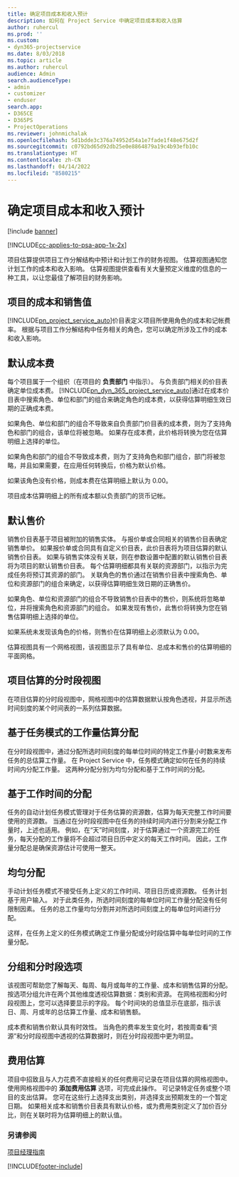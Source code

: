 ```yaml
---
title: 确定项目成本和收入预计
description: 如何在 Project Service 中确定项目成本和收入估算
author: ruhercul
ms.prod: ''
ms.custom:
- dyn365-projectservice
ms.date: 8/03/2018
ms.topic: article
ms.author: ruhercul
audience: Admin
search.audienceType:
- admin
- customizer
- enduser
search.app:
- D365CE
- D365PS
- ProjectOperations
ms.reviewer: johnmichalak
ms.openlocfilehash: 5d1bdde3c376a74952d54a1e7fade1f48e675d2f
ms.sourcegitcommit: c0792bd65d92db25e0e8864879a19c4b93efb10c
ms.translationtype: HT
ms.contentlocale: zh-CN
ms.lasthandoff: 04/14/2022
ms.locfileid: "8580215"
---
```

# <a name="determine-project-cost-and-revenue-estimates"></a>确定项目成本和收入预计 

[!include [banner](../includes/psa-now-project-operations.md)]

[!INCLUDE[cc-applies-to-psa-app-1x-2x](../includes/cc-applies-to-psa-app-1x-2x.md)]

项目估算提供项目工作分解结构中预计和计划工作的财务视图。 估算视图通知您计划工作的成本和收入影响。 估算视图提供查看有关大量预定义维度的信息的一种工具，以让您最佳了解项目的财务影响。  
  
## <a name="cost-and-sales-value-of-the-project"></a>项目的成本和销售值  
[!INCLUDE[pn_project_service_auto](../includes/pn-project-service-auto.md)]价目表定义项目所使用角色的成本和记帐费率。 根据与项目工作分解结构中任务相关的角色，您可以确定所涉及工作的成本和收入影响。  
  
## <a name="cost-price-defaulting"></a>默认成本费  
每个项目属于一个组织（在项目的 **负责部门** 中指示）。 与负责部门相关的价目表确定单位成本费。 [!INCLUDE[pn_dyn_365_project_service_auto](../includes/pn-dyn-365-project-service-auto.md)]通过在成本价目表中搜索角色、单位和部门的组合来确定角色的成本费，以获得估算明细生效日期的正确成本费。  
  
如果角色、单位和部门的组合不导致来自负责部门价目表的成本费，则为了支持角色和部门的组合，该单位将被忽略。 如果存在成本费，此价格将转换为您在估算明细上选择的单位。  
  
如果角色和部门的组合不导致成本费，则为了支持角色和部门组合，部门将被忽略，并且如果需要，在应用任何转换后，价格为默认价格。  
  
 如果该角色没有价格，则成本费在估算明细上默认为 0.00。  
  
 项目成本估算明细上的所有成本额以负责部门的货币记帐。  
  
## <a name="sales-price-defaulting"></a>默认售价  
销售价目表基于项目被附加的销售实体。 与报价单或合同相关的销售价目表确定销售单价。 如果报价单或合同具有自定义价目表，此价目表将为项目估算的默认销售价目表。 如果与销售实体没有关联，则在参数设置中配置的默认销售价目表将为项目的默认销售价目表。 每个估算明细都具有关联的资源部门，以指示为完成任务将预订其资源的部门。 关联角色的售价通过在销售价目表中搜索角色、单位和资源部门的组合来确定，以获得估算明细生效日期的正确售价。  
  
如果角色、单位和资源部门的组合不导致销售价目表中的售价，则系统将忽略单位，并将搜索角色和资源部门的组合。 如果发现有售价，此售价将转换为您在销售估算明细上选择的单位。  
  
如果系统未发现该角色的价格，则售价在估算明细上必须默认为 0.00。  
  
估算视图具有一个网格视图，该视图显示了具有单位、总成本和售价的估算明细的平面网格。  
  
## <a name="time-phased-view-of-project-estimates"></a>项目估算的分时段视图  
在项目估算的分时段视图中，网格视图中的估算数据默认按角色透视，并显示所选时间刻度的某个时间表的一系列估算数据。  
  
## <a name="effort-estimate-allocation-based-on-task-mode"></a>基于任务模式的工作量估算分配  
在分时段视图中，通过分配所选时间刻度的每单位时间的特定工作量小时数来发布任务的总估算工作量。 在 Project Service 中，任务模式确定如何在任务的持续时间内分配工作量。 这两种分配分别为均匀分配和基于工作时间的分配。 
  
## <a name="work-hours-based-allocation"></a>基于工作时间的分配  
任务的自动计划任务模式管理对于任务估算的资源数，估算为每天完整工作时间要使用的资源数。 当通过在分时段视图中在任务的持续时间内进行分割来分配工作量时，上述也适用。 例如，在“天”时间刻度，对于估算通过一个资源完工的任务，每天分配的工作量将不会超过项目日历中定义的每天工作时间。 因此，工作量分配总是确保资源估计可使用一整天。  
  
## <a name="even-distribution"></a>均匀分配  
手动计划任务模式不接受任务上定义的工作时间、项目日历或资源数。 任务计划基于用户输入。 对于此类任务，所选时间刻度的每单位时间工作量分配没有任何限制因素。 任务的总工作量均匀分割并对所选时间刻度上的每单位时间进行分配。  
  
这样，在任务上定义的任务模式确定工作量分配或分时段估算中每单位时间的工作量分配。  
  
## <a name="grouping-and-time-phasing-options"></a>分组和分时段选项  
该视图可帮助您了解每天、每周、每月或每年的工作量、成本和销售估算的分配。 按选项分组允许在两个其他维度透视估算数据：类别和资源。 在网格视图和分时段视图上，您可以选择要显示的字段。 每个时间块的总值显示在底部，指示该日、周、月或年的总估算工作量、成本和销售额。  
  
成本费和销售价默认具有时效性。 当角色的费率发生变化时，若按周查看“资源”和分时段视图中透视的估算数据时，则在分时段视图中更为明显。  
  
## <a name="expense-estimates"></a>费用估算  
项目中招致且与人力花费不直接相关的任何费用可记录在项目估算的网格视图中。 使用网格视图中的 **添加费用估算** 选项，可完成此操作。 可记录特定任务或整个项目的支出估算。 您可在这些行上选择支出类别，并选择支出预期发生的一个暂定日期。 如果相关成本和销售价目表具有默认价格，或为费用类别定义了加价百分比，则在关联时将为估算明细上的默认值。  
  
### <a name="see-also"></a>另请参阅  
 [项目经理指南](../psa/project-manager-guide.md)


[!INCLUDE[footer-include](../includes/footer-banner.md)]
